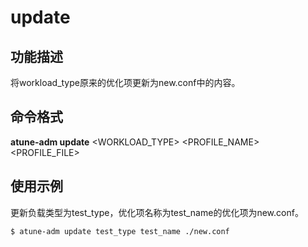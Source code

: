 # update<a name="ZH-CN_TOPIC_0213225906"></a>

## 功能描述<a name="section124121426195015"></a>

将workload\_type原来的优化项更新为new.conf中的内容。

## 命令格式<a name="section1019897115110"></a>

**atune-adm update**  <WORKLOAD\_TYPE\> <PROFILE\_NAME\> <PROFILE\_FILE\>

## 使用示例<a name="section5961238145111"></a>

更新负载类型为test\_type，优化项名称为test\_name的优化项为new.conf。

```
$ atune-adm update test_type test_name ./new.conf
```

